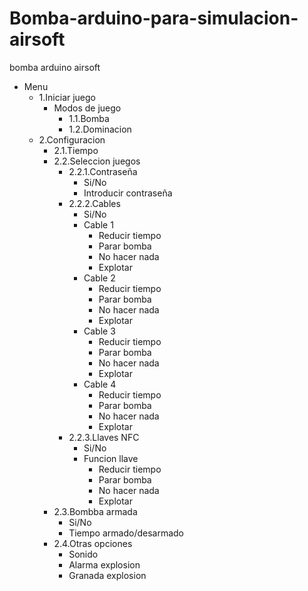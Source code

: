 # Bomba-arduino-para-simulacion-airsoft
bomba arduino airsoft


- Menu
	- 1.Iniciar juego
		- Modos de juego
			- 1.1.Bomba
			- 1.2.Dominacion
	- 2.Configuracion
		- 2.1.Tiempo
		- 2.2.Seleccion juegos
			- 2.2.1.Contraseña
				- Si/No
				- Introducir contraseña
			- 2.2.2.Cables
				- Si/No
				- Cable 1
					- Reducir tiempo
					- Parar bomba
					- No hacer nada
					- Explotar
				- Cable 2
					- Reducir tiempo
					- Parar bomba
					- No hacer nada
					- Explotar
				- Cable 3
					- Reducir tiempo
					- Parar bomba
					- No hacer nada
					- Explotar
				- Cable 4
					- Reducir tiempo
					- Parar bomba
					- No hacer nada
					- Explotar
			- 2.2.3.Llaves NFC
				- Si/No
				- Funcion llave
					- Reducir tiempo
					- Parar bomba
					- No hacer nada
					- Explotar
		- 2.3.Bombba armada
			- Si/No
			- Tiempo armado/desarmado
		- 2.4.Otras opciones
			- Sonido
			- Alarma explosion
			- Granada explosion
